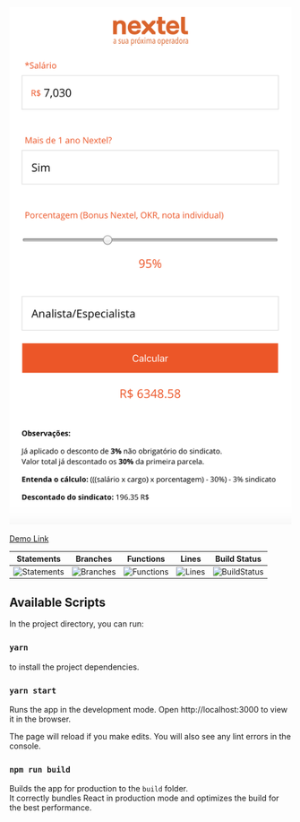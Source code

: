 ![Demo](https://github.com/caiodesign/nextel-ppr/blob/master/demo/demo1.png?raw=true)

[Demo Link](https://nextel-ppr-calculator.netlify.com/)

| Statements | Branches | Functions | Lines | Build Status |
| -----------|----------|-----------|-------| ------------ |
| ![Statements](https://img.shields.io/badge/Coverage-9.01%25-red.svg "Make me better!") | ![Branches](https://img.shields.io/badge/Coverage-9.38%25-red.svg "Make me better!") | ![Functions](https://img.shields.io/badge/Coverage-8.33%25-red.svg "Make me better!") | ![Lines](https://img.shields.io/badge/Coverage-9.35%25-red.svg "Make me better!") | ![BuildStatus](https://img.shields.io/badge/Build-Passing-brightgreen.svg "Building Status") |

## Available Scripts

In the project directory, you can run:

### `yarn`

to install the project dependencies.

### `yarn start`

Runs the app in the development mode.
Open http://localhost:3000 to view it in the browser.

The page will reload if you make edits.
You will also see any lint errors in the console.


### `npm run build`

Builds the app for production to the `build` folder.<br>
It correctly bundles React in production mode and optimizes the build for the best performance.